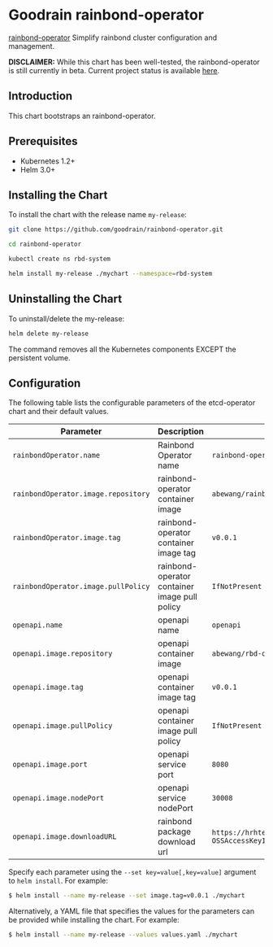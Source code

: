 # Goodrain rainbond-operator

[rainbond-operator](https://github.com/goodrain/rainbond-operator) Simplify rainbond cluster
configuration and management.

__DISCLAIMER:__ While this chart has been well-tested, the rainbond-operator is still currently in beta.
Current project status is available [here](https://github.com/goodrain/rainbond-operator).

## Introduction

This chart bootstraps an rainbond-operator.

## Prerequisites

- Kubernetes 1.2+
- Helm 3.0+

## Installing the Chart

To install the chart with the release name `my-release`:

```bash
git clone https://github.com/goodrain/rainbond-operator.git

cd rainbond-operator

kubectl create ns rbd-system

helm install my-release ./mychart --namespace=rbd-system
```

## Uninstalling the Chart

To uninstall/delete the my-release:

```bash
helm delete my-release
```

The command removes all the Kubernetes components EXCEPT the persistent volume.

## Configuration

The following table lists the configurable parameters of the etcd-operator chart and their default values.

| Parameter                           | Description                                   | Default                                                                                                                                                                  |
|-------------------------------------|-----------------------------------------------|--------------------------------------------------------------------------------------------------------------------------------------------------------------------------|
| `rainbondOperator.name`             | Rainbond Operator name                        | `rainbond-operator`                                                                                                                                                      |
| `rainbondOperator.image.repository` | rainbond-operator container image             | `abewang/rainbond-operator`                                                                                                                                              |
| `rainbondOperator.image.tag`        | rainbond-operator container image tag         | `v0.0.1`                                                                                                                                                                 |
| `rainbondOperator.image.pullPolicy` | rainbond-operator container image pull policy | `IfNotPresent`                                                                                                                                                           |
| `openapi.name`                      | openapi name                                  | `openapi`                                                                                                                                                                |
| `openapi.image.repository`          | openapi container image                       | `abewang/rbd-op-ui`                                                                                                                                                      |
| `openapi.image.tag`                 | openapi container image tag                   | `v0.0.1`                                                                                                                                                                 |
| `openapi.image.pullPolicy`          | openapi container image pull policy           | `IfNotPresent`                                                                                                                                                           |
| `openapi.image.port`                | openapi service port                          | `8080`                                                                                                                                                                   |
| `openapi.image.nodePort`            | openapi service nodePort                      | `30008`                                                                                                                                                                  |
| `openapi.image.downloadURL`         | rainbond package download url                 | `https://hrhtest.oss-cn-shanghai.aliyuncs.com/rainbond-pkg-V5.2-dev.tgz?OSSAccessKeyId=LTAIVsBmV7qjFJzK&Expires=1579407682&Signature=2Nmf5ZBAGIo%2F05%2BogDyAgSaSJNI%3D` |


Specify each parameter using the `--set key=value[,key=value]` argument to `helm install`. For example:

```bash
$ helm install --name my-release --set image.tag=v0.0.1 ./mychart
```

Alternatively, a YAML file that specifies the values for the parameters can be provided while
installing the chart. For example:

```bash
$ helm install --name my-release --values values.yaml ./mychart
```